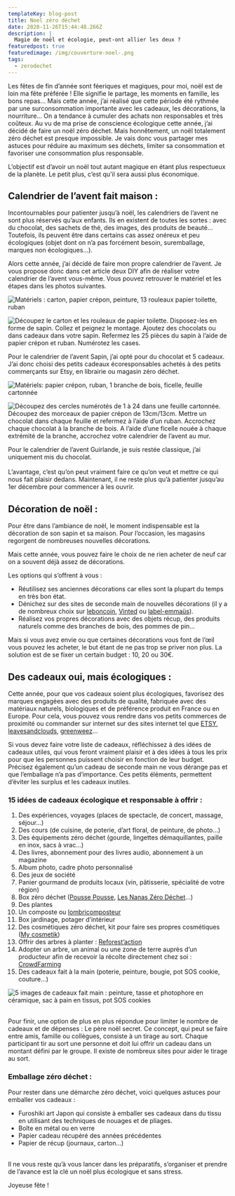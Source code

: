 ```yaml
---
templateKey: blog-post
title: Noel zéro déchet
date: 2020-11-26T15:44:48.266Z
description: |
  Magie de noël et écologie, peut-ont allier les deux ? 
featuredpost: true
featuredimage: /img/couverture-noel-.png
tags:
  - zerodechet
---
```

Les fêtes de fin d’année sont féeriques et magiques, pour moi, noël est de loin ma fête préférée ! Elle signifie le partage, les moments en famille, les bons repas… Mais cette année, j’ai réalisé que cette période été rythmée par une surconsommation importante avec les cadeaux, les décorations, la nourriture... On a tendance à cumuler des achats non responsables et très coûteux. Au vu de ma prise de conscience écologique cette année, j’ai décidé de faire un noël zéro déchet. Mais honnêtement, un noël totalement zéro déchet est presque impossible. Je vais donc vous partager mes astuces pour réduire au maximum ses déchets, limiter sa consommation et favoriser une consommation plus responsable.

L’objectif est d’avoir un noël tout autant magique en étant plus respectueux de la planète. Le petit plus, c’est qu’il sera aussi plus économique.

## **Calendrier de l’avent fait maison :**

Incontournables pour patienter jusqu’à noël, les calendriers de l’avent ne sont plus réservés qu’aux enfants. Ils en existent de toutes les sortes : avec du chocolat, des sachets de thé, des images, des produits de beauté… Toutefois, ils peuvent être dans certains cas assez onéreux et peu écologiques (objet dont on n’a pas forcément besoin, suremballage, marques non écologiques…).

Alors cette année, j’ai décidé de faire mon propre calendrier de l’avent. Je vous propose donc dans cet article deux DIY afin de réaliser votre calendrier de l’avent vous-même. Vous pouvez retrouver le matériel et les étapes dans les photos suivantes.

![Matériels : carton, papier crépon, peinture, 13 rouleaux papier toilette, ruban ](/img/calendier-sapin-final.png "DIY Calendrier de l'avent SAPIN")

![ Découpez le carton et les rouleaux de papier toilette. Disposez-les en forme de sapin. Collez et peignez le montage. Ajoutez des chocolats ou dans cadeaux dans votre sapin. Refermez les 25 pièces du sapin à l’aide de papier crépon et ruban. Numérotez les cases.](/img/c-2-test.png "Les différentes étapes du DIY")

Pour le calendrier de l’avent Sapin, j’ai opté pour du chocolat et 5 cadeaux. J’ai donc choisi des petits cadeaux écoresponsables achetés à des petits commerçants sur Etsy, en librairie ou magasin zéro déchet.

![Matériels: papier crépon, ruban, 1 branche de bois, ficelle, feuille cartonnée ](/img/calendrier-2-finito.png "DIY Calendrier de l'avent GUIRLANDE")

![Découpez des cercles numérotés de 1 à 24 dans une feuille cartonnée. Découpez des morceaux de papier crépon de 13cm/13cm. Mettre un chocolat dans chaque feuille et refermez à l’aide d’un ruban. Accrochez chaque chocolat à la branche de bois. A l’aide d’une ficelle nouée à chaque extrémité de la branche, accrochez votre calendrier de l’avent au mur. ](/img/calendrier-2-etape.png "Les différentes étapes du DIY")

Pour le calendrier de l’avent Guirlande, je suis restée classique, j’ai uniquement mis du chocolat.\
\
L’avantage, c’est qu’on peut vraiment faire ce qu’on veut et mettre ce qui nous fait plaisir dedans. Maintenant, il ne reste plus qu’à patienter jusqu’au 1er décembre pour commencer à les ouvrir.

## **Décoration de noël :**

Pour être dans l’ambiance de noël, le moment indispensable est la décoration de son sapin et sa maison. Pour l’occasion, les magasins regorgent de nombreuses nouvelles décorations.

Mais cette année, vous pouvez faire le choix de ne rien acheter de neuf car on a souvent déjà assez de décorations.

Les options qui s’offrent à vous :

* Réutilisez ses anciennes décorations car elles sont la plupart du temps en très bon état.
* Dénichez sur des sites de seconde main de nouvelles décorations (il y a de nombreux choix sur [leboncoin](https://www.leboncoin.fr/), [Vinted](https://www.vinted.fr/) ou [label-emmaüs](https://www.label-emmaus.co/fr/)).
* Réalisez vos propres décorations avec des objets récup, des produits naturels comme des branches de bois, des pommes de pin...

Mais si vous avez envie ou que certaines décorations vous font de l’œil vous pouvez les acheter, le but étant de ne pas trop se priver non plus. La solution est de se fixer un certain budget : 10, 20 ou 30€.

## **Des cadeaux oui, mais écologiques :**

Cette année, pour que vos cadeaux soient plus écologiques, favorisez des marques engagées avec des produits de qualité, fabriquée avec des matériaux naturels, biologiques et de préférence produit en France ou en Europe. Pour cela, vous pouvez vous rendre dans vos petits commerces de proximité ou commander sur internet sur des sites internet tel que [ETSY](https://www.etsy.com/), [leavesandclouds](https://leavesandclouds.fr/), [greenweez](https://www.greenweez.com/)…

Si vous devez faire votre liste de cadeaux, réfléchissez à des idées de cadeaux utiles, qui vous feront vraiment plaisir et à des idées à tous les prix pour que les personnes puissent choisir en fonction de leur budget. Précisez également qu’un cadeau de seconde main ne vous dérange pas et que l’emballage n’a pas d’importance. Ces petits éléments, permettent d’éviter les surplus et les cadeaux inutiles. 

### 15 idées de cadeaux écologique et responsable à offrir :

1. Des expériences, voyages (places de spectacle, de concert, massage, séjour…)
2. Des cours (de cuisine, de poterie, d’art floral, de peinture, de photo…)
3. Des équipements zéro déchet (gourde, lingettes démaquillantes, paille en inox, sacs à vrac…)
4. Des livres, abonnement pour des livres audio, abonnement à un magazine
5. Album photo, cadre photo personnalisé
6. Des jeux de société
7. Panier gourmand de produits locaux (vin, pâtisserie, spécialité de votre région)
8. Box zéro déchet ([Pousse Pousse](https://pousse-pousse.com/), [Les Nanas Zéro Déchet](https://lesnanaszerodechet.com/)…)
9. Des plantes
10. Un composte ou [lombricomposteur](https://verslaterre.com/produit/lombricomposteur-city-worms/)
11. Box jardinage, potager d’intérieur
12. Des cosmétiques zéro déchet, kit pour faire ses propres cosmétiques ([My cosmetik](https://www.mycosmetik.fr/))
13. Offrir des arbres à planter : [Reforest’action](https://www.reforestaction.com)
14. Adopter un arbre, un animal ou une zone de terre auprès d’un producteur afin de recevoir la récolte directement chez soi : [CrowdFarming](https://www.crowdfarming.com/fr)
15. Des cadeaux fait à la main (poterie, peinture, bougie, pot SOS cookie, couture…)

![5 images de cadeaux fait main : peinture, tasse et photophore en céramique, sac à pain en tissus, pot SOS cookies](/img/idee-cadeaux.png "Idées de cadeaux fait main ")

\
Pour finir, une option de plus en plus répondue pour limiter le nombre de cadeaux et de dépenses : Le père noël secret. Ce concept, qui peut se faire entre amis, famille ou collègues, consiste à un tirage au sort. Chaque participant tir au sort une personne et doit lui offrir un cadeau dans un montant défini par le groupe. Il existe de nombreux sites pour aider le tirage au sort.

### **Emballage zéro déchet :**

Pour rester dans une démarche zéro déchet, voici quelques astuces pour emballer vos cadeaux :

* Furoshiki art Japon qui consiste à emballer ses cadeaux dans du tissu en utilisant des techniques de nouages et de pliages.
* Boîte en métal ou en verre
* Papier cadeau récupéré des années précédentes
* Papier de récup (journaux, carton…)

\
Il ne vous reste qu’à vous lancer dans les préparatifs, s’organiser et prendre de l’avance est la clé un noël plus écologique et sans stress.

Joyeuse fête !